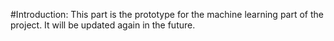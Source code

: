 #Introduction:
This part is the prototype for the machine learning part of the project. It will be updated again in the future.
